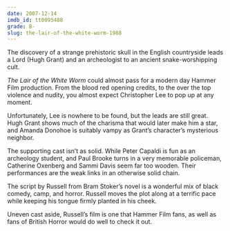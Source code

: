 ```yaml
---
date: 2007-12-14
imdb_id: tt0095488
grade: B-
slug: the-lair-of-the-white-worm-1988
---
```


The discovery of a strange prehistoric skull in the English countryside leads a Lord (Hugh Grant) and an archeologist to an ancient snake-worshipping cult.

_The Lair of the White Worm_ could almost pass for a modern day Hammer Film production. From the blood red opening credits, to the over the top violence and nudity, you almost expect Christopher Lee to pop up at any moment.

Unfortunately, Lee is nowhere to be found, but the leads are still great. Hugh Grant shows much of the charisma that would later make him a star, and Amanda Donohoe is suitably vampy as Grant’s character’s mysterious neighbor.

The supporting cast isn’t as solid. While Peter Capaldi is fun as an archeology student, and Paul Brooke turns in a very memorable policeman, Catherine Oxenberg and Sammi Davis seem far too wooden. Their performances are the weak links in an otherwise solid chain.

The script by Russell from Bram Stoker’s novel is a wonderful mix of black comedy, camp, and horror. Russell moves the plot along at a terrific pace while keeping his tongue firmly planted in his cheek.

Uneven cast aside, Russell’s film is one that Hammer Film fans, as well as fans of British Horror would do well to check it out.
